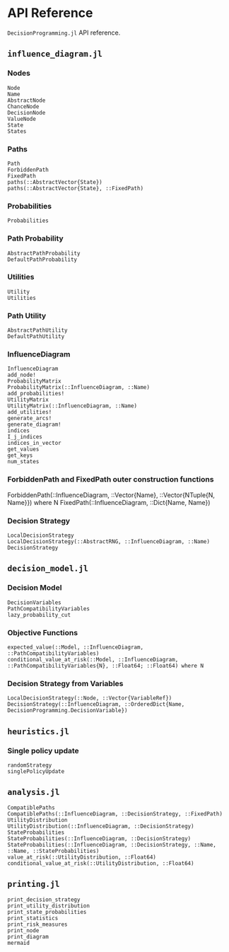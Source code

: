 # API Reference
`DecisionProgramming.jl` API reference.

## `influence_diagram.jl`
### Nodes
```@docs
Node
Name
AbstractNode
ChanceNode
DecisionNode
ValueNode
State
States
```

### Paths
```@docs
Path
ForbiddenPath
FixedPath
paths(::AbstractVector{State})
paths(::AbstractVector{State}, ::FixedPath)
```

### Probabilities
```@docs
Probabilities
```

### Path Probability
```@docs
AbstractPathProbability
DefaultPathProbability
```

### Utilities
```@docs
Utility
Utilities
```

### Path Utility
```@docs
AbstractPathUtility
DefaultPathUtility
```

### InfluenceDiagram
```@docs
InfluenceDiagram
add_node!
ProbabilityMatrix
ProbabilityMatrix(::InfluenceDiagram, ::Name)
add_probabilities!
UtilityMatrix
UtilityMatrix(::InfluenceDiagram, ::Name)
add_utilities!
generate_arcs!
generate_diagram!
indices
I_j_indices
indices_in_vector
get_values
get_keys
num_states
```

### ForbiddenPath and FixedPath outer construction functions
ForbiddenPath(::InfluenceDiagram, ::Vector{Name}, ::Vector{NTuple{N, Name}}) where N
FixedPath(::InfluenceDiagram, ::Dict{Name, Name})

### Decision Strategy
```@docs
LocalDecisionStrategy
LocalDecisionStrategy(::AbstractRNG, ::InfluenceDiagram, ::Name)
DecisionStrategy
```

## `decision_model.jl`
### Decision Model
```@docs
DecisionVariables
PathCompatibilityVariables
lazy_probability_cut
```

### Objective Functions
```@docs
expected_value(::Model, ::InfluenceDiagram, ::PathCompatibilityVariables)
conditional_value_at_risk(::Model, ::InfluenceDiagram, ::PathCompatibilityVariables{N}, ::Float64; ::Float64) where N
```

### Decision Strategy from Variables
```@docs
LocalDecisionStrategy(::Node, ::Vector{VariableRef})
DecisionStrategy(::InfluenceDiagram, ::OrderedDict{Name, DecisionProgramming.DecisionVariable})
```

## `heuristics.jl`
### Single policy update
```@docs
randomStrategy
singlePolicyUpdate
```

## `analysis.jl`
```@docs
CompatiblePaths
CompatiblePaths(::InfluenceDiagram, ::DecisionStrategy, ::FixedPath)
UtilityDistribution
UtilityDistribution(::InfluenceDiagram, ::DecisionStrategy)
StateProbabilities
StateProbabilities(::InfluenceDiagram, ::DecisionStrategy)
StateProbabilities(::InfluenceDiagram, ::DecisionStrategy, ::Name, ::Name, ::StateProbabilities)
value_at_risk(::UtilityDistribution, ::Float64)
conditional_value_at_risk(::UtilityDistribution, ::Float64)
```

## `printing.jl`
```@docs
print_decision_strategy
print_utility_distribution
print_state_probabilities
print_statistics
print_risk_measures
print_node
print_diagram
mermaid
```
